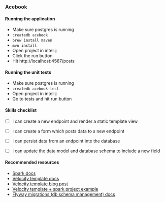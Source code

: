 ### Acebook

#### Running the application

 - Make sure postgres is running
 - `createdb acebook`
 - `brew install maven`
 - `mvn install`
 - Open project in intellij 
 - Click the run button
 - Hit http://localhost:4567/posts
 
 #### Running the unit tests
  - Make sure postgres is running
  - `createdb acebook-test`
  - Open project in intellij 
  - Go to tests and hit run button
 
 #### Skills checklist
   
  - [ ] I can create a new endpoint and render a static template view
  - [ ] I can create a form which posts data to a new endpoint
  - [ ] I can persist data from an endpoint into the database
  - [ ] I can update the data model and database schema to include a new field
  
  
 #### Recommended resources
 
 - [Spark docs](http://sparkjava.com/)
 - [Velocity template docs](https://velocity.apache.org/engine/1.7/user-guide.html)
 - [Velocity template blog post](https://www.learnhowtoprogram.com/java-old-reference-only/web-applications-in-java/velocity-templates-in-spark)
 - [Velocity template + spark project example](https://github.com/epicodus-lessons/java-hello-friend-with-spark)
 - [Flyway migrations (db schema management) docs](https://flywaydb.org/documentation/migrations) 

